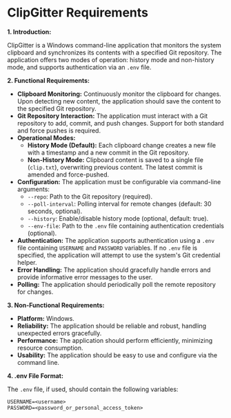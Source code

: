 # ClipGitter Requirements

**1. Introduction:**

ClipGitter is a Windows command-line application that monitors the system clipboard and synchronizes its contents with a specified Git repository.  The application offers two modes of operation: history mode and non-history mode, and supports authentication via an `.env` file.

**2. Functional Requirements:**

* **Clipboard Monitoring:** Continuously monitor the clipboard for changes.  Upon detecting new content, the application should save the content to the specified Git repository.
* **Git Repository Interaction:** The application must interact with a Git repository to add, commit, and push changes.  Support for both standard and force pushes is required.
* **Operational Modes:**
    * **History Mode (Default):** Each clipboard change creates a new file with a timestamp and a new commit in the Git repository.
    * **Non-History Mode:** Clipboard content is saved to a single file (`clip.txt`), overwriting previous content.  The latest commit is amended and force-pushed.
* **Configuration:** The application must be configurable via command-line arguments:
    * `--repo`: Path to the Git repository (required).
    * `--poll-interval`: Polling interval for remote changes (default: 30 seconds, optional).
    * `--history`: Enable/disable history mode (optional, default: true).
    * `--env-file`: Path to the `.env` file containing authentication credentials (optional).
* **Authentication:** The application supports authentication using a `.env` file containing `USERNAME` and `PASSWORD` variables.  If no `.env` file is specified, the application will attempt to use the system's Git credential helper.
* **Error Handling:** The application should gracefully handle errors and provide informative error messages to the user.
* **Polling:** The application should periodically poll the remote repository for changes.

**3. Non-Functional Requirements:**

* **Platform:** Windows.
* **Reliability:** The application should be reliable and robust, handling unexpected errors gracefully.
* **Performance:** The application should perform efficiently, minimizing resource consumption.
* **Usability:** The application should be easy to use and configure via the command line.

**4. .env File Format:**

The `.env` file, if used, should contain the following variables:

```
USERNAME=<username>
PASSWORD=<password_or_personal_access_token>
